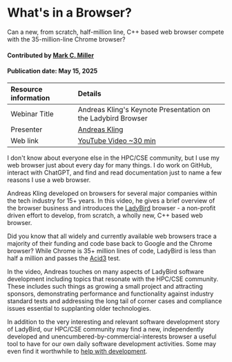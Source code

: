 # What's in a Browser?
<!--deck text start-->
Can a new, from scratch, half-million line, C++ based web browser compete with the 35-million-line Chrome browser?
<!--deck text end-->

#### Contributed by [Mark C. Miller](https://github.com/markcmiller86 "Mark C. Miller GitHub Profile")
#### Publication date: May 15, 2025

Resource information | Details
:--- | :--- 
Webinar Title | Andreas Kling's Keynote Presentation on the Ladybird Browser
Presenter | [Andreas Kling](https://www.youtube.com/@awesomekling)
Web link | [YouTube Video ~30 min](https://youtu.be/9YM7pDMLvr4?si=snHsYVzCLssfgyns)

I don't know about everyone else in the HPC/CSE community, but I use my web browser just about every day for many things.
I do work on GitHub, interact with ChatGPT, and find and read documentation just to name a few reasons I use a web browser.

Andreas Kling developed on browsers for several major companies within the tech industry for 15+ years.
In this video, he gives a brief overview of the browser business and introduces the [LadyBird](https://ladybird.org) browser - a non-profit driven effort to develop, from scratch, a wholly new, C++ based web browser.

Did you know that all widely and currently available web browsers trace a majority of their funding and code base back to Google and the Chrome browser?
While Chrome is 35+ million lines of code, LadyBird is less than half a million and passes the [Acid3](https://en.wikipedia.org/wiki/Acid3) test.

In the video, Andreas touches on many aspects of LadyBird software development including topics that resonate with the HPC/CSE community.
These includes such things as growing a small project and attracting sponsors, demonstrating performance and functionality against industry standard tests and addressing the long tail of corner cases and compliance issues essential to supplanting older technologies.

In addition to the very interesting and relevant software development story of LadyBird, our HPC/CSE community may find a new, independently developed and unencumbered-by-commercial-interests browser a useful tool to have for our own daily software development activities.
Some may even find it worthwhile to [help with development](https://github.com/LadybirdBrowser/ladybird).

<!---
Publish: yes
Pinned: no
Topics: Software engineering, Projects and organizations
RSS update: 2025-05-15
--->
